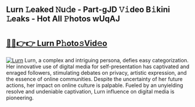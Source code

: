 ## Lurn 𝙻eaked 𝙽u𝚍e - Part-gJD 𝚅𝚒deo B𝚒kini 𝙻eaks - Hot All 𝙿hotos wUqAJ

# <h2><a href="http://ld0pfz4.urlbe.top/?page=Lurn">🔗🔗👉👉 Lurn P𝚑oto𝚜Vid𝚎o</a></h2>

[![Lurn](https://i.imgur.com/eBuTRDB.gif)](http://ld0pfz4.urlbe.top/?page=Lurn)
Lurn, a complex and intriguing persona, defies easy categorization. Her innovative use of digital media for self-presentation has captivated and enraged followers, stimulating debates on privacy, artistic expression, and the essence of online communities. Despite the uncertainty of her future actions, her impact on online culture is palpable. Fueled by an unyielding resolve and undeniable captivation, Lurn influence on digital media is pioneering.

